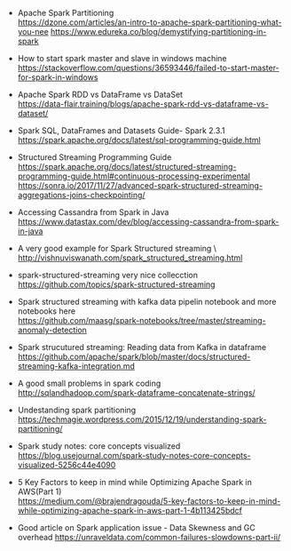 * Apache Spark Partitioning \
https://dzone.com/articles/an-intro-to-apache-spark-partitioning-what-you-nee
https://www.edureka.co/blog/demystifying-partitioning-in-spark

* How to start spark master and slave in windows machine \
https://stackoverflow.com/questions/36593446/failed-to-start-master-for-spark-in-windows

* Apache Spark RDD vs DataFrame vs DataSet \
https://data-flair.training/blogs/apache-spark-rdd-vs-dataframe-vs-dataset/

* Spark SQL, DataFrames and Datasets Guide- Spark 2.3.1 \
https://spark.apache.org/docs/latest/sql-programming-guide.html

* Structured Streaming Programming Guide \
https://spark.apache.org/docs/latest/structured-streaming-programming-guide.html#continuous-processing-experimental
https://sonra.io/2017/11/27/advanced-spark-structured-streaming-aggregations-joins-checkpointing/

* Accessing Cassandra from Spark in Java \
https://www.datastax.com/dev/blog/accessing-cassandra-from-spark-in-java

* A very good example for Spark Structured streaming \ 
http://vishnuviswanath.com/spark_structured_streaming.html

* spark-structured-streaming very nice collecction \
https://github.com/topics/spark-structured-streaming

* Spark structured streaming with kafka data pipelin notebook and more notebooks here \
https://github.com/maasg/spark-notebooks/tree/master/streaming-anomaly-detection

* Spark strucutured streaming: Reading data from Kafka in dataframe \
https://github.com/apache/spark/blob/master/docs/structured-streaming-kafka-integration.md

* A good small problems in spark coding \
http://sqlandhadoop.com/spark-dataframe-concatenate-strings/

* Undestanding spark partitioning \
https://techmagie.wordpress.com/2015/12/19/understanding-spark-partitioning/

* Spark study notes: core concepts visualized \
https://blog.usejournal.com/spark-study-notes-core-concepts-visualized-5256c44e4090

* 5 Key Factors to keep in mind while Optimizing Apache Spark in AWS(Part 1) \
https://medium.com/@brajendragouda/5-key-factors-to-keep-in-mind-while-optimizing-apache-spark-in-aws-part-1-4b113425bdcf

* Good article on Spark application issue - Data Skewness and GC overhead
https://unraveldata.com/common-failures-slowdowns-part-ii/
